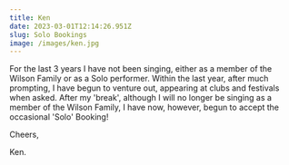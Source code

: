 ```yaml
---
title: Ken
date: 2023-03-01T12:14:26.951Z
slug: Solo Bookings
image: /images/ken.jpg
---
```

For the last 3 years I have not been singing, either as a member of the Wilson Family or as a Solo performer. Within the last year, after much prompting, I have begun to venture out, appearing at clubs and festivals when asked.  After my 'break', although I will no longer be singing as a member of the Wilson Family, I have now, however, begun to accept the occasional 'Solo' Booking!

Cheers,

Ken.
